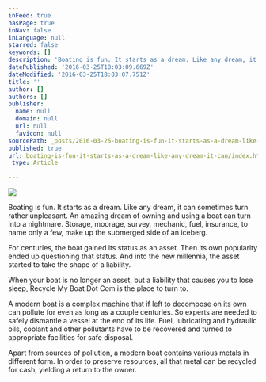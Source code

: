 ```yaml
---
inFeed: true
hasPage: true
inNav: false
inLanguage: null
starred: false
keywords: []
description: 'Boating is fun. It starts as a dream. Like any dream, it can turn unpleasant. If this continues, that amazing dream of owning a boat can turn into a nightmare. Storage, moorage, survey, mechanic, fuel, insurance, to name only a few, make up the submerged side of an iceberg.'
datePublished: '2016-03-25T18:03:09.669Z'
dateModified: '2016-03-25T18:03:07.751Z'
title: ''
author: []
authors: []
publisher:
  name: null
  domain: null
  url: null
  favicon: null
sourcePath: _posts/2016-03-25-boating-is-fun-it-starts-as-a-dream-like-any-dream-it-can.md
published: true
url: boating-is-fun-it-starts-as-a-dream-like-any-dream-it-can/index.html
_type: Article

---
```

![](https://the-grid-user-content.s3-us-west-2.amazonaws.com/5781de77-03b2-4dd3-8676-93c3178ee1c6.jpg)

Boating is fun. It starts as a dream. Like any dream, it can sometimes turn rather unpleasant. An amazing dream of owning and using a boat can turn into a nightmare. Storage, moorage, survey, mechanic, fuel, insurance, to name only a few, make up the submerged side of an iceberg.

For centuries, the boat gained its status as an asset. Then its own popularity ended up questioning that status. And into the new millennia, the asset started to take the shape of a liability.

When your boat is no longer an asset, but a liability that causes you to lose sleep, Recycle My Boat Dot Com is the place to turn to.

A modern boat is a complex machine that if left to decompose on its own can pollute for even as long as a couple centuries. So experts are needed to safely dismantle a vessel at the end of its life. Fuel, lubricating and hydraulic oils, coolant and other pollutants have to be recovered and turned to appropriate facilities for safe disposal.

Apart from sources of pollution, a modern boat contains various metals in different form. In order to preserve resources, all that metal can be recycled for cash, yielding a return to the owner.